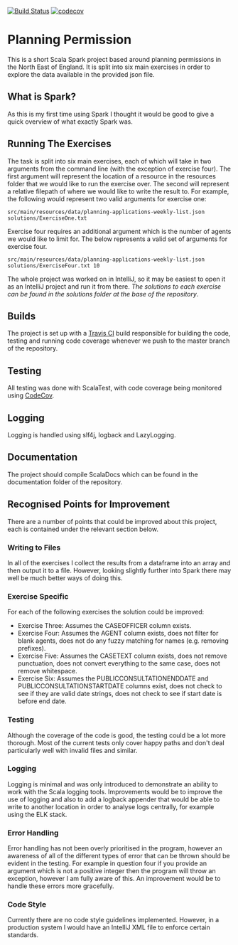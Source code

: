 [![Build Status](https://travis-ci.com/JamesCollerton/Planning_Permission.svg?branch=master)](https://travis-ci.com/JamesCollerton/Planning_Permission)
[![codecov](https://codecov.io/gh/JamesCollerton/Planning_Permission/branch/master/graph/badge.svg)](https://codecov.io/gh/JamesCollerton/Planning_Permission)

# Planning Permission

This is a short Scala Spark project based around planning permissions in the North East of England. It is split into six main exercises in order to explore the data available in the provided json file.

## What is Spark?

As this is my first time using Spark I thought it would be good to give a quick overview of what exactly Spark was.

## Running The Exercises

The task is split into six main exercises, each of which will take in two arguments from the command line (with the exception of exercise four). The first argument will represent the location of a resource in the resources folder that we would like to run the exercise over. The second will represent a relative filepath of where we would like to write the result to. For example, the following would represent two valid arguments for exercise one:

```
src/main/resources/data/planning-applications-weekly-list.json solutions/ExerciseOne.txt
```

Exercise four requires an additional argument which is the number of agents we would like to limit for. The below represents a valid set of arguments for exercise four.

```
src/main/resources/data/planning-applications-weekly-list.json solutions/ExerciseFour.txt 10
```

The whole project was worked on in IntelliJ, so it may be easiest to open it as an IntelliJ project and run it from there. *The solutions to each exercise can be found in the solutions folder at the base of the repository*.

## Builds

The project is set up with a [Travis CI](https://travis-ci.com/JamesCollerton/Planning_Permission) build responsible for building the code, testing and running code coverage whenever we push to the master branch of the repository.

## Testing

All testing was done with ScalaTest, with code coverage being monitored using [CodeCov](https://codecov.io/gh/JamesCollerton/Planning_Permission).

## Logging

Logging is handled using slf4j, logback and LazyLogging.

## Documentation

The project should compile ScalaDocs which can be found in the documentation folder of the repository.

## Recognised Points for Improvement

There are a number of points that could be improved about this project, each is contained under the relevant section below.

### Writing to Files

In all of the exercises I collect the results from a dataframe into an array and then output it to a file. However, looking slightly further into Spark there may well be much better ways of doing this.

### Exercise Specific

For each of the following exercises the solution could be improved:

- Exercise Three: Assumes the CASEOFFICER column exists.
- Exercise Four: Assumes the AGENT column exists, does not filter for blank agents, does not do any fuzzy matching for names (e.g. removing prefixes).
- Exercise Five: Assumes the CASETEXT column exists, does not remove punctuation, does not convert everything to the same case, does not remove whitespace.
- Exercise Six: Assumes the PUBLICCONSULTATIONENDDATE and PUBLICCONSULTATIONSTARTDATE columns exist, does not check to see if they are valid date strings, does not check to see if start date is before end date.

### Testing

Although the coverage of the code is good, the testing could be a lot more thorough. Most of the current tests only cover happy paths and don't deal particularly well with invalid files and similar.

### Logging

Logging is minimal and was only introduced to demonstrate an ability to work with the Scala logging tools. Improvements would be to improve the use of logging and also to add a logback appender that would be able to write to another location in order to analyse logs centrally, for example using the ELK stack.

### Error Handling

Error handling has not been overly prioritised in the program, however an awareness of all of the different types of error that can be thrown should be evident in the testing. For example in question four if you provide an argument which is not a positive integer then the program will throw an exception, however I am fully aware of this. An improvement would be to handle these errors more gracefully. 

### Code Style

Currently there are no code style guidelines implemented. However, in a production system I would have an IntelliJ XML file to enforce certain standards.
